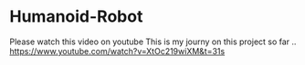 # Humanoid-Robot
Please watch this video on youtube
This is my journy on this project so far ..
https://www.youtube.com/watch?v=XtOc219wiXM&t=31s
